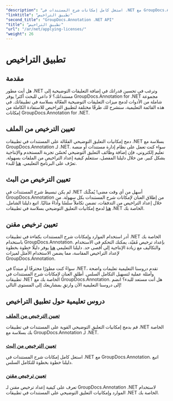 ```yaml
---
"description": "استغل كامل إمكانات شرح المستندات في .NET مع GroupDocs.Annotation. اتبع دروسنا التعليمية خطوة بخطوة لدمج سلس."
"linktitle": "تطبيق التراخيص"
"second_title": "GroupDocs.Annotation .NET API"
"title": "تطبيق التراخيص"
"url": "/ar/net/applying-licenses/"
"weight": 26
---
```


# تطبيق التراخيص

## مقدمة

هل أنت مطور .NET وترغب في تحسين قدراتك في إضافة التعليقات التوضيحية إلى مستنداتك؟ لا داعي للبحث أكثر! يوفر GroupDocs.Annotation for .NET مجموعة شاملة من الأدوات لدمج ميزات التعليقات التوضيحية الفعّالة بسلاسة في تطبيقاتك. في هذه القائمة التعليمية، سنشرح لك طرقًا مختلفة لتطبيق التراخيص للاستفادة الكاملة من إمكانات GroupDocs.Annotation for .NET.

## تعيين الترخيص من الملف
دمج إمكانيات التعليق التوضيحي الفعّالة على المستندات في تطبيقات .NET بسلاسة مع GroupDocs.Annotation لـ .NET. سواء كنت تعمل على نظام إدارة مستندات أو منصة تعليم إلكتروني، فإن إضافة وظائف التعليق التوضيحي تُحسّن تجربة المستخدم والإنتاجية بشكل كبير. من خلال دليلنا المفصل، ستتعلم كيفية إعداد التراخيص من الملفات بسهولة. تعرّف على البرنامج التعليمي. [هنا](./set-license-from-file/) للبدء.

## تعيين الترخيص من البث
لم يكن تبسيط شرح المستندات في .NET أسهل من أي وقت مضى! يُمكّنك GroupDocs.Annotation من إطلاق العنان لإمكانات شرح المستندات بكل سهولة. من خلال إعداد التراخيص من التدفقات، تضمن تكاملاً سلسًا وأداءً مثاليًا. اتبع دليلنا الشامل. [هنا](./set-license-from-stream/) لدمج إمكانيات التعليق التوضيحي بسلاسة في تطبيقات .NET الخاصة بك.

## تعيين ترخيص مقنن
أدر استخدام الموارد وإمكانات شرح المستندات بكفاءة في تطبيقات .NET الخاصة بك باستخدام GroupDocs.Annotation. بإعداد ترخيص مُقيّد، يمكنك التحكم في الاستخدام والتكاليف مع زيادة الإنتاجية إلى أقصى حد. دليلنا التعليمي [هنا](./set-metered-license/) يوفر دليلًا خطوة بخطوة لإعداد التراخيص المقاسة، مما يضمن الاستخدام الأمثل لميزات GroupDocs.Annotation.

سواءً كنت مطورًا محترفًا أو مبتدئًا في .NET، تقدم دروسنا التعليمية تعليمات واضحة وأمثلة عملية لتسهيل التكامل السلس. أطلق العنان لإمكانات شرح المستندات في تطبيقات .NET الخاصة بك مع GroupDocs.Annotation. هل أنت مستعد للبدء؟ انضم إلى دروسنا التعليمية الآن وارتقِ بمشاريعك إلى المستوى التالي!

## دروس تعليمية حول تطبيق التراخيص
### [تعيين الترخيص من الملف](./set-license-from-file/)
قم بدمج إمكانيات التعليق التوضيحي القوية على المستندات في تطبيقات .NET الخاصة بك بسلاسة مع GroupDocs.Annotation لـ .NET.
### [تعيين الترخيص من البث](./set-license-from-stream/)
استغل كامل إمكانات شرح المستندات في .NET مع GroupDocs.Annotation. اتبع دليلنا خطوة بخطوة للتكامل السلس.
### [تعيين ترخيص مقنن](./set-metered-license/)
تعرف على كيفية إعداد ترخيص مقنن لـ GroupDocs.Annotation .NET لاستخدام الموارد وإمكانيات التعليق التوضيحي على المستندات في تطبيقات .NET الخاصة بك.